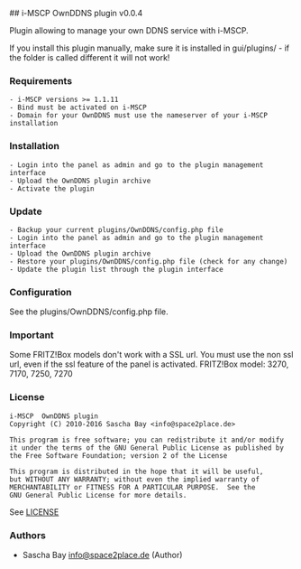 ## i-MSCP OwnDDNS plugin v0.0.4

Plugin allowing to manage your own DDNS service with i-MSCP.

If you install this plugin manually, make sure it is installed in
gui/plugins/ - if the folder is called different it will not work!

### Requirements

	- i-MSCP versions >= 1.1.11
	- Bind must be activated on i-MSCP
	- Domain for your OwnDDNS must use the nameserver of your i-MSCP installation

### Installation

	- Login into the panel as admin and go to the plugin management interface
	- Upload the OwnDDNS plugin archive
	- Activate the plugin
	
### Update

	- Backup your current plugins/OwnDDNS/config.php file
	- Login into the panel as admin and go to the plugin management interface
	- Upload the OwnDDNS plugin archive
	- Restore your plugins/OwnDDNS/config.php file (check for any change)
	- Update the plugin list through the plugin interface
	
### Configuration

See the plugins/OwnDDNS/config.php file.

### Important
Some FRITZ!Box models don't work with a SSL url. You must use the non ssl url, even if the ssl feature of the panel is activated.
FRITZ!Box model: 3270, 7170, 7250, 7270

### License

```
i-MSCP  OwnDDNS plugin
Copyright (C) 2010-2016 Sascha Bay <info@space2place.de>

This program is free software; you can redistribute it and/or modify
it under the terms of the GNU General Public License as published by
the Free Software Foundation; version 2 of the License

This program is distributed in the hope that it will be useful,
but WITHOUT ANY WARRANTY; without even the implied warranty of
MERCHANTABILITY or FITNESS FOR A PARTICULAR PURPOSE.  See the
GNU General Public License for more details.
```

See [LICENSE](LICENSE)

### Authors

* Sascha Bay <info@space2place.de> (Author)

